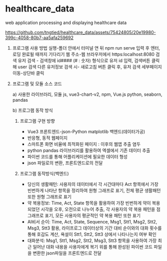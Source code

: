 # healthcare_data
web application processing and displaying healthcare data

https://github.com/tngtied/healthcare_data/assets/75424805/20e19980-399c-4058-80b7-aa5afa259692


1. 프로그램 사용 방법 
  실행-폴더 안에서 터미널 연 뒤 npm run serve 입력 후 엔터, 로딩 완료될 때까지 기다리기
  웹 주소-웹 브라우저에서 https:localhost:8080 검색
  유저 검색 - 검색창에 id#### (# : 숫자) 형식으로 유저 id 입력, 검색버튼 클릭해 user 검색
  다른 유저정보 검색 시- 새로고침 버튼 클릭 후, 유저 검색
  세부페이지 이동-상단바 클릭

2. 프로그램 및 모듈 소스 코드

	a) 사용한 라이브러리, 모듈
      js, vue3-chart-v2, npm, Vue.js
      python, seaborn, pandas

	b) 프로그램 동작 방식
    1) 프로그램 구현 방향
	      - Vue3 프론트엔드-json-Python matplotlib 백엔드(데이터가공)
	      - 반응형, 동적 웹페이지
	      - 스마트폰 화면 비율에 최적화된 페이지 : 이후의 웹앱 추출 염두
	      - python pandas 라이브러리를 활용하여 엑셀에서 기존 데이터 추출
	      - 파이썬 코드를 통해 어플리케이션에 필요한 데이터 형성
	      - json 파일로의 변환, 프론트엔드로의 전달

    2) 프로그램 동작방식(백엔드)
	      - 당신의 생활패턴: 사용자의 데이터에서 각 시간대마다 Act 항목에서 가장 빈번하게 나타난 항목을 정리하여 원형 그래프로 표기, 전체 평균 생활패턴 또한 원형 그래프로 표기
	      - 약 복용정보: Time, Act, State 항목을 활용하여 가장 빈번하게 약이 복용되었던 시각을 오후, 오전으로 나누어 추출, 각 사용자의 약 복용 패턴을 점그래프로 표기, 모든 사용자의 평균적인 약 복용 패턴 또한 표기
	      - AI비서 순이: Time, Act, State, Sequence, Msg1, Stt1, Msg2, Stt2, Msg3, Stt3 활용, 라이프로그 데이터상의 기간 대비 순이와의 대화 횟수를 통해 호감도 계산, 욕설이 Stt1, Stt2, Stt3 상에서 나타나는지 여부 확인
	      - 대화분석: Msg1, Stt1, Msg2, Stt2, Msg3, Stt3 항목을 사용하여 가장 최근 일어난 대화 내용을 사용자에게 복기
	   위를 통해 완성된 파이썬 코드 파일을 변환한 json파일을 프론트엔드로 전달

